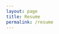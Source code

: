 ```yaml
---
layout: page
title: Resume
permalink: /resume
---
```


<object data="{{ site.baseurl }}/assets/201911_carter_mak_resume.pdf" width="100%" height="1100" type='application/pdf'/>